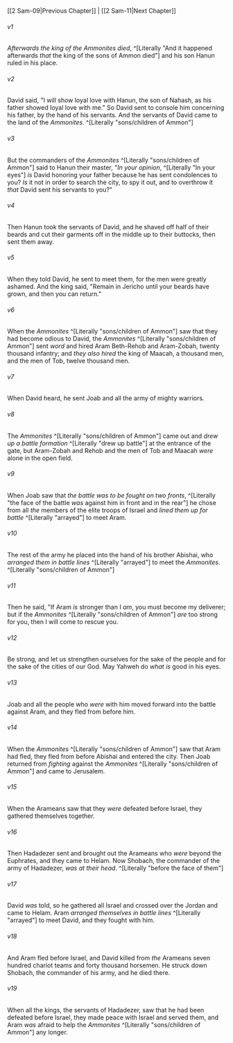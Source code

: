 ﻿---
aliases:
  - 2 Samuel 10
---

[[2 Sam-09|Previous Chapter]] | [[2 Sam-11|Next Chapter]]

###### v1
_Afterwards the king of the Ammonites died_, ^[Literally "And it happened afterwards _that_ the king of the sons of Ammon died"] and his son Hanun ruled in his place.

###### v2
David said, "I will show loyal love with Hanun, the son of Nahash, as his father showed loyal love with me." So David sent to console him concerning his father, by the hand of his servants. And the servants of David came to the land of the _Ammonites_. ^[Literally "sons/children of Ammon"]

###### v3
But the commanders of the _Ammonites_ ^[Literally "sons/children of Ammon"] said to Hanun their master, "_In your opinion_, ^[Literally "In your eyes"] _is_ David honoring your father because he has sent condolences to you? _Is_ it not in order to search the city, to spy it out, and to overthrow it _that_ David sent his servants to you?"

###### v4
Then Hanun took the servants of David, and he shaved off half of their beards and cut their garments off in the middle up to their buttocks, then sent them away.

###### v5
When they told David, he sent to meet them, for the men were greatly ashamed. And the king said, "Remain in Jericho until your beards have grown, and then you can return."

###### v6
When the _Ammonites_ ^[Literally "sons/children of Ammon"] saw that they had become odious to David, the _Ammonites_ ^[Literally "sons/children of Ammon"] sent _word_ and hired Aram Beth-Rehob and Aram-Zobah, twenty thousand infantry; and _they also hired_ the king of Maacah, a thousand men, and the men of Tob, twelve thousand men.

###### v7
When David heard, he sent Joab and all the army of mighty warriors.

###### v8
The _Ammonites_ ^[Literally "sons/children of Ammon"] came out and _drew up a battle formation_ ^[Literally "drew up battle"] at the entrance of the gate, but Aram-Zobah and Rehob and the men of Tob and Maacah _were_ alone in the open field.

###### v9
When Joab saw that _the battle was to be fought on two fronts_, ^[Literally "the face of the battle _was_ against him in front and in the rear"] he chose from all _the_ members of the elite troops of Israel and _lined them up for battle_ ^[Literally "arrayed"] to meet Aram.

###### v10
The rest of the army he placed into the hand of his brother Abishai, who _arranged them in battle lines_ ^[Literally "arrayed"] to meet the _Ammonites_. ^[Literally "sons/children of Ammon"]

###### v11
Then he said, "If Aram _is_ stronger than I _am_, you must become my deliverer; but if the _Ammonites_ ^[Literally "sons/children of Ammon"] _are_ too strong for you, then I will come to rescue you.

###### v12
Be strong, and let us strengthen ourselves for the sake of the people and for the sake of the cities of our God. May Yahweh do _what is_ good in his eyes.

###### v13
Joab and all the people who _were_ with him moved forward into the battle against Aram, and they fled from before him.

###### v14
When the _Ammonites_ ^[Literally "sons/children of Ammon"] saw that Aram had fled, they fled from before Abishai and entered the city. Then Joab returned from _fighting_ against the _Ammonites_ ^[Literally "sons/children of Ammon"] and came to Jerusalem.

###### v15
When the Arameans saw that they _were_ defeated before Israel, they gathered themselves together.

###### v16
Then Hadadezer sent and brought out the Arameans who _were_ beyond the Euphrates, and they came to Helam. Now Shobach, the commander of the army of Hadadezer, _was at their head_. ^[Literally "before the face of them"]

###### v17
David _was_ told, so he gathered all Israel and crossed over the Jordan and came to Helam. Aram _arranged themselves in battle lines_ ^[Literally "arrayed"] to meet David, and they fought with him.

###### v18
And Aram fled before Israel, and David killed from _the_ Arameans seven hundred chariot teams and forty thousand horsemen. He struck down Shobach, the commander of his army, and he died there.

###### v19
When all the kings, the servants of Hadadezer, saw that he had been defeated before Israel, they made peace with Israel and served them, and Aram _was_ afraid to help the _Ammonites_ ^[Literally "sons/children of Ammon"] any longer.